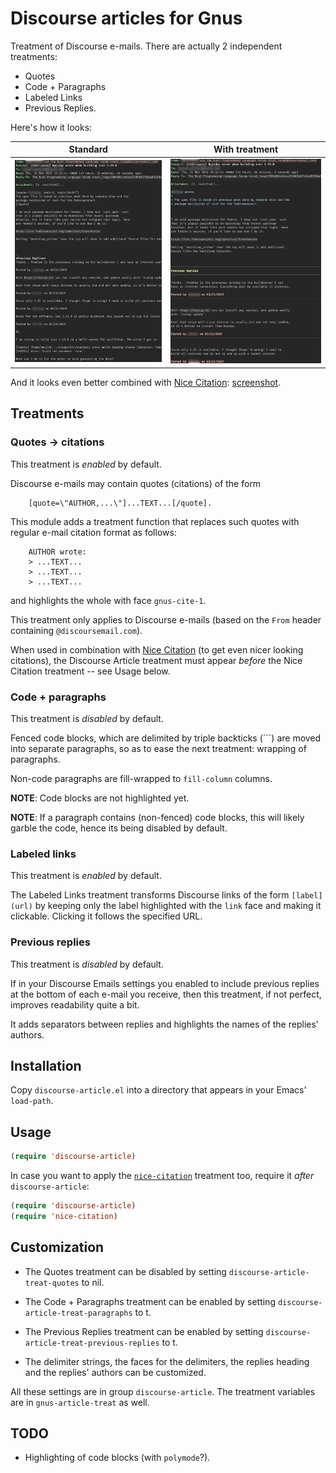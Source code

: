 # Discourse  articles for Gnus

Treatment of Discourse e-mails. There are actually 2 independent treatments:

- Quotes
- Code + Paragraphs
- Labeled Links
- Previous Replies.

Here's how it looks:

Standard | With treatment
:-------:|:-----------------:
![Standard](images/discourse-article-before.png?raw=true "Standard")  | ![After](images/discourse-article-after.png?raw=true "With discourse-article")

And it looks even better combined with [Nice Citation](https://github.com/damiencollard/nice-citation): [screenshot](images/discourse-article-after-with-nice-citation.png).

## Treatments

### Quotes -> citations

This treatment is *enabled* by default.

Discourse e-mails may contain quotes (citations) of the form

```plain
    [quote=\"AUTHOR,...\"]...TEXT...[/quote].
```

This module adds a treatment function that replaces such quotes with
regular e-mail citation format as follows:

```plain
    AUTHOR wrote:
    > ...TEXT...
    > ...TEXT...
    > ...TEXT...
```

and highlights the whole with face `gnus-cite-1`.

This treatment only applies to Discourse e-mails (based on the `From`
header containing `@discoursemail.com`).

When used in combination with
[Nice Citation](https://github.com/damiencollard/nice-citation) (to
get even nicer looking citations), the Discourse Article treatment
must appear *before* the Nice Citation treatment -- see Usage below.

### Code + paragraphs

This treatment is *disabled* by default.

Fenced code blocks, which are delimited by triple backticks (```) are moved
into separate paragraphs, so as to ease the next treatment: wrapping
of paragraphs.

Non-code paragraphs are fill-wrapped to `fill-column` columns.

**NOTE**: Code blocks are not highlighted yet.

**NOTE**: If a paragraph contains (non-fenced) code blocks, this will
likely garble the code, hence its being disabled by default.

### Labeled links

This treatment is *enabled* by default.

The Labeled Links treatment transforms Discourse links of the form
`[label](url)` by keeping only the label highlighted with the `link` face
and making it clickable. Clicking it follows the specified URL.

### Previous replies

This treatment is *disabled* by default.

If in your Discourse Emails settings you enabled to include previous
replies at the bottom of each e-mail you receive, then this treatment,
if not perfect, improves readability quite a bit.

It adds separators between replies and highlights the names of the
replies' authors.

## Installation

Copy `discourse-article.el` into a directory that appears in your
Emacs' `load-path`.

## Usage

```lisp
(require 'discourse-article)
```

In case you want to apply the [`nice-citation`](https://github.com/damiencollard/nice-citation)
treatment too, require it *after* `discourse-article`:

```lisp
(require 'discourse-article)
(require 'nice-citation)
```

## Customization

- The Quotes treatment can be disabled by setting `discourse-article-treat-quotes` to nil.
- The Code + Paragraphs treatment can be enabled by setting `discourse-article-treat-paragraphs` to t.
- The Previous Replies treatment can be enabled by setting `discourse-article-treat-previous-replies` to t.

- The delimiter strings, the faces for the delimiters, the replies
  heading and the replies' authors can be customized.

All these settings are in group `discourse-article`. The treatment variables are in
`gnus-article-treat` as well.

## TODO

- Highlighting of code blocks (with `polymode`?).
